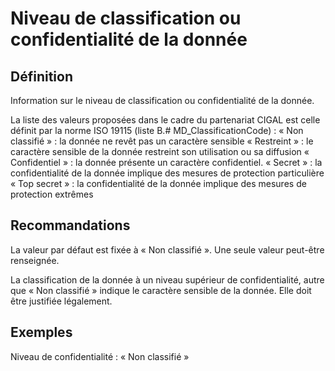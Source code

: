 <!-- Begin @dataSecurityClassification.md -->

# Niveau de classification ou confidentialité de la donnée

## Définition

Information sur le niveau de classification ou confidentialité de la donnée.

La liste des valeurs proposées dans le cadre du partenariat CIGAL est celle définit par la norme ISO 19115 (liste B.# MD_ClassificationCode) :
« Non classifié » : la donnée ne revêt pas un caractère sensible
« Restreint » : le caractère sensible de la donnée restreint son utilisation ou sa diffusion
« Confidentiel » : la donnée présente un caractère confidentiel.
« Secret » : la confidentialité de la donnée implique des mesures de protection particulière
« Top secret » : la confidentialité de la donnée implique des mesures de protection extrêmes

## Recommandations

La valeur par défaut est fixée à « Non classifié ».
Une seule valeur peut-être renseignée.

La classification de la donnée à un niveau supérieur de confidentialité, autre que « Non classifié » indique le caractère sensible de la donnée. Elle doit être justifiée légalement.

## Exemples

Niveau de confidentialité : « Non classifié »

<!-- End @dataSecurityClassification.md -->
